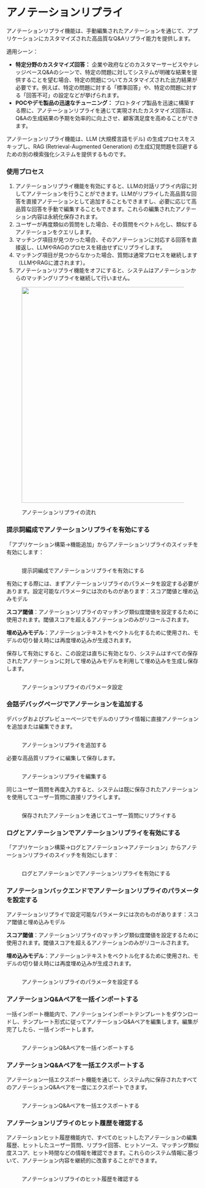 # アノテーションリプライ

アノテーションリプライ機能は、手動編集されたアノテーションを通じて、アプリケーションにカスタマイズされた高品質なQ&Aリプライ能力を提供します。

適用シーン：

* **特定分野のカスタマイズ回答：** 企業や政府などのカスタマーサービスやナレッジベースQ&Aのシーンで、特定の問題に対してシステムが明確な結果を提供することを望む場合、特定の問題についてカスタマイズされた出力結果が必要です。例えば、特定の問題に対する「標準回答」や、特定の問題に対する「回答不可」の設定などが挙げられます。
* **POCやデモ製品の迅速なチューニング：** プロトタイプ製品を迅速に構築する際に、アノテーションリプライを通じて実現されたカスタマイズ回答は、Q&Aの生成結果の予期を効率的に向上させ、顧客満足度を高めることができます。

アノテーションリプライ機能は、LLM (大規模言語モデル) の生成プロセスをスキップし、RAG (Retrieval-Augmented Generation) の生成幻覚問題を回避するための別の検索強化システムを提供するものです。

### 使用プロセス

1. アノテーションリプライ機能を有効にすると、LLMの対話リプライ内容に対してアノテーションを行うことができます。LLMがリプライした高品質な回答を直接アノテーションとして追加することもできますし、必要に応じて高品質な回答を手動で編集することもできます。これらの編集されたアノテーション内容は永続化保存されます。
2. ユーザーが再度類似の質問をした場合、その質問をベクトル化し、類似するアノテーションをクエリします。
3. マッチング項目が見つかった場合、そのアノテーションに対応する回答を直接返し、LLMやRAGのプロセスを経由せずにリプライします。
4. マッチング項目が見つからなかった場合、質問は通常プロセスを継続します（LLMやRAGに渡されます）。
5. アノテーションリプライ機能をオフにすると、システムはアノテーションからのマッチングリプライを継続して行いません。

<figure><img src="https://assets-docs.dify.ai/dify-enterprise-mintlify/jp/guides/annotation/7bebcf85d52f65d5649956f47ed33d43.png" alt="" width="563"><figcaption><p>アノテーションリプライの流れ</p></figcaption></figure>

### 提示詞編成でアノテーションリプライを有効にする

「アプリケーション構築->機能追加」からアノテーションリプライのスイッチを有効にします：

<figure><img src="https://assets-docs.dify.ai/dify-enterprise-mintlify/jp/guides/annotation/b467da1fbaa9beb22cfb2a987f51f653.png" alt=""><figcaption><p>提示詞編成でアノテーションリプライを有効にする</p></figcaption></figure>

有効にする際には、まずアノテーションリプライのパラメータを設定する必要があります。設定可能なパラメータには次のものがあります：スコア閾値と埋め込みモデル

**スコア閾値**：アノテーションリプライのマッチング類似度閾値を設定するために使用されます。閾値スコアを超えるアノテーションのみがリコールされます。

**埋め込みモデル**：アノテーションテキストをベクトル化するために使用され、モデルの切り替え時には再度埋め込みが生成されます。

保存して有効にすると、この設定は直ちに有効となり、システムはすべての保存されたアノテーションに対して埋め込みモデルを利用して埋め込みを生成し保存します。

<figure><img src="https://assets-docs.dify.ai/dify-enterprise-mintlify/jp/guides/annotation/a2c7b82a4f25a96fcdf68c807fb96812.png" alt=""><figcaption><p>アノテーションリプライのパラメータ設定</p></figcaption></figure>

### 会話デバッグページでアノテーションを追加する

デバッグおよびプレビューページでモデルのリプライ情報に直接アノテーションを追加または編集できます。

<figure><img src="https://assets-docs.dify.ai/dify-enterprise-mintlify/jp/guides/annotation/e064e3dcca3f04e16f5269b169820d2d.png" alt=""><figcaption><p>アノテーションリプライを追加する</p></figcaption></figure>

必要な高品質リプライに編集して保存します。

<figure><img src="https://assets-docs.dify.ai/dify-enterprise-mintlify/jp/guides/annotation/b79aabe6e9b336e26ca409a49526501e.png" alt=""><figcaption><p>アノテーションリプライを編集する</p></figcaption></figure>

同じユーザー質問を再度入力すると、システムは既に保存されたアノテーションを使用してユーザー質問に直接リプライします。

<figure><img src="https://assets-docs.dify.ai/dify-enterprise-mintlify/jp/guides/annotation/810f640d184227f4918ee197ff906203.png" alt=""><figcaption><p>保存されたアノテーションを通じてユーザー質問にリプライする</p></figcaption></figure>

### ログとアノテーションでアノテーションリプライを有効にする

「アプリケーション構築->ログとアノテーション->アノテーション」からアノテーションリプライのスイッチを有効にします：

<figure><img src="https://assets-docs.dify.ai/dify-enterprise-mintlify/jp/guides/annotation/c74951765f078392924da901008eb815.png" alt=""><figcaption><p>ログとアノテーションでアノテーションリプライを有効にする</p></figcaption></figure>

### アノテーションバックエンドでアノテーションリプライのパラメータを設定する

アノテーションリプライで設定可能なパラメータには次のものがあります：スコア閾値と埋め込みモデル

**スコア閾値**：アノテーションリプライのマッチング類似度閾値を設定するために使用されます。閾値スコアを超えるアノテーションのみがリコールされます。

**埋め込みモデル**：アノテーションテキストをベクトル化するために使用され、モデルの切り替え時には再度埋め込みが生成されます。

<figure><img src="https://assets-docs.dify.ai/dify-enterprise-mintlify/jp/guides/annotation/5bbd94402452e3f4ecc29eb398591585.png" alt=""><figcaption><p>アノテーションリプライのパラメータを設定する</p></figcaption></figure>

### アノテーションQ&Aペアを一括インポートする

一括インポート機能内で、アノテーションインポートテンプレートをダウンロードし、テンプレート形式に従ってアノテーションQ&Aペアを編集します。編集が完了したら、一括インポートします。

<figure><img src="https://assets-docs.dify.ai/dify-enterprise-mintlify/jp/guides/annotation/ad6497dbe8c93fe9988cf76775434a7c.png" alt=""><figcaption><p>アノテーションQ&Aペアを一括インポートする</p></figcaption></figure>

### アノテーションQ&Aペアを一括エクスポートする

アノテーション一括エクスポート機能を通じて、システム内に保存されたすべてのアノテーションQ&Aペアを一度にエクスポートできます。

<figure><img src="https://assets-docs.dify.ai/dify-enterprise-mintlify/jp/guides/annotation/4d80d0a9b8056711a2dcdf664c19e840.png" alt=""><figcaption><p>アノテーションQ&Aペアを一括エクスポートする</p></figcaption></figure>

### アノテーションリプライのヒット履歴を確認する

アノテーションヒット履歴機能内で、すべてのヒットしたアノテーションの編集履歴、ヒットしたユーザー質問、リプライ回答、ヒットソース、マッチング類似度スコア、ヒット時間などの情報を確認できます。これらのシステム情報に基づいて、アノテーション内容を継続的に改善することができます。

<figure><img src="https://assets-docs.dify.ai/dify-enterprise-mintlify/jp/guides/annotation/26b6c37dcff225201ea5b4fb712b2d4d.png" alt=""><figcaption><p>アノテーションリプライのヒット履歴を確認する</p></figcaption></figure>